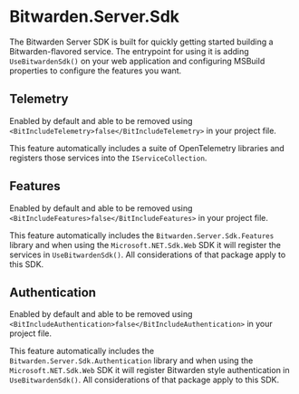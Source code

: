 # Bitwarden.Server.Sdk

The Bitwarden Server SDK is built for quickly getting started building
a Bitwarden-flavored service. The entrypoint for using it is adding `UseBitwardenSdk()`
on your web application and configuring MSBuild properties to configure the features you
want.

## Telemetry

Enabled by default and able to be removed using `<BitIncludeTelemetry>false</BitIncludeTelemetry>`
in your project file.

This feature automatically includes a suite of OpenTelemetry libraries and registers those services
into the `IServiceCollection`.

## Features

Enabled by default and able to be removed using `<BitIncludeFeatures>false</BitIncludeFeatures>` in
your project file.

This feature automatically includes the `Bitwarden.Server.Sdk.Features` library and when using the
`Microsoft.NET.Sdk.Web` SDK it will register the services in `UseBitwardenSdk()`. All considerations
of that package apply to this SDK.

## Authentication

Enabled by default and able to be removed using
`<BitIncludeAuthentication>false</BitIncludeAuthentication>` in your project file.

This feature automatically includes the `Bitwarden.Server.Sdk.Authentication` library and when using
the `Microsoft.NET.Sdk.Web` SDK it will register Bitwarden style authentication in
`UseBitwardenSdk()`. All considerations of that package apply to this SDK.
